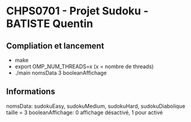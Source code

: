 # CHPS0701 - Projet Sudoku - BATISTE Quentin

## Compliation et lancement

- make
- export OMP_NUM_THREADS=x (x = nombre de threads)
- ./main nomsData 3 booleanAffichage

## Informations
nomsData:
sudokuEasy, sudokuMedium, sudokuHard, sudokuDiabolique
taille = 3
booleanAffichage: 0 affichage désactivé, 1 pour activé
